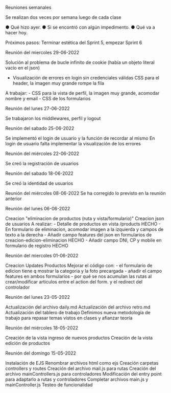 Reuniones semanales

Se realizan dos veces por semana luego de cada clase

● Qué hizo ayer.
● Si se encontró con algún impedimento.
● Qué va a hacer hoy.

Próximos pasos: 
Terminar estética del Sprint 5, empezar Sprint 6

Reunión del miercoles 29-06-2022

Solución al problema de bucle infinito de cookie (había un objeto literal vacío en el json)
- Visualización de errores en login sin credenciales válidas
CSS para el header, la imagen muy grande rompe la fila

A trabajar:
    - CSS para la vista de perfil, la imagen muy grande, acomodar nombre y email
    - CSS de los formularios

Reunión del lunes 27-06-2022

Se trabajaron los middlewares, perfil y logout

Reunión del sabado 25-06-2022

Se implementó el login de usuario y la función de recordar al mismo
En login de usuario falta implementar la visualización de los errores

Reunión del miércoles 22-06-2022

Se creó la registración de usuarios

Reunión del sabado 18-06-2022

Se creó la identidad de usuarios




Reunión del miércoles 08-06-2022
Se ha corregido lo previsto en la reunión anterior

Reunión del lunes 06-06-2022

Creacion "eliminacion de productos (ruta y vista/formulario)"
Creacion json de usuarios
A realizar:
    - Detalle de productos en vista /products HECHO
    - En formulario de eliminacion, acomodar imagen a la izquierda y campos de texto a la derecha
    - Añadir campo features del json en formularios de creacion-edicion-eliminacion HECHO
    - Añadir campo DNI, CP y mobile en formulario de registro HECHO



Reunión del miercoles 01-06-2022

Creacion Updates Productos
Mejorar el código con:
    - el formulario de edicion tiene q mostrar la categoria y la foto precargada
    - añadir el campo features en ambos formularios
    - por qué se nos acumulan las rutas al crear/modificar articulos entre el action del form. y el redirect del controlador



Reunión del lunes 23-05-2022

Actualización del archivo daily.md
Actualización del archivo retro.md
Actualización del tablero de trabajo
Definimos nueva metodología de trabajo para repasar temas vistos en clases y afianzar teoría

Reunión del miércoles 18-05-2022

Creación de la vista ingreso de nuevos productos
Creación de la vista edición de productos

Reunión del domingo 15-05-2022

Instalación de EJS
Renombrar archivos html como ejs
Creación carpetas controllers y routes
Creación del archivo mail.js para rutas
Creación del archivo mainControllers.js para controladores
Modificación del entry point para adaptarlo a rutas y controladores
Completar archivos main.js y mainController.js
Testeo de funcionalidad

